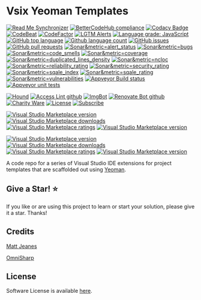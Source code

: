 # Vsix Yeoman Templates
 
<!--BadgesSTART-->
<!-- Powered by https://github.com/GregTrevellick/ReadMeSynchronizer -->
[![Read Me Synchronizer](https://img.shields.io/badge/-powered%20by%20ReadMeSynchronizer-brightgreen.svg)](https://github.com/GregTrevellick/ReadMeSynchronizer)
[![BetterCodeHub compliance](https://bettercodehub.com/edge/badge/GregTrevellick/VsixYeomanTemplates?branch=master)](https://bettercodehub.com/results/GregTrevellick/VsixYeomanTemplates)
[![Codacy Badge](https://api.codacy.com/project/badge/Grade/e61c4dba8261497fb447379730e97a25)](https://www.codacy.com/project/gtrevellick/VsixYeomanTemplates/dashboard?utm_source=github.com&amp;utm_medium=referral&amp;utm_content=GregTrevellick/VsixYeomanTemplates&amp;utm_campaign=Badge_Grade_Dashboard)
[![CodeBeat](https://codebeat.co/badges/undefined)](https://codebeat.co/projects/github-com-gregtrevellick-vsixyeomantemplates-master)
[![CodeFactor](https://www.codefactor.io/repository/github/GregTrevellick/VsixYeomanTemplates/badge)](https://www.codefactor.io/repository/github/GregTrevellick/VsixYeomanTemplates)
[![LGTM Alerts](https://img.shields.io/lgtm/alerts/g/GregTrevellick/VsixYeomanTemplates.svg?logo=lgtm&logoWidth=18)](https://lgtm.com/projects/g/GregTrevellick/VsixYeomanTemplates/alerts/)
[![Language grade: JavaScript](https://img.shields.io/lgtm/grade/javascript/g/GregTrevellick/VsixYeomanTemplates.svg?logo=lgtm&logoWidth=18)](https://lgtm.com/projects/g/GregTrevellick/VsixYeomanTemplates/context:javascript)
[![GitHub top language](https://img.shields.io/github/languages/top/GregTrevellick/VsixYeomanTemplates.svg)](https://github.com/GregTrevellick/VsixYeomanTemplates)
[![Github language count](https://img.shields.io/github/languages/count/GregTrevellick/VsixYeomanTemplates.svg)](https://github.com/GregTrevellick/VsixYeomanTemplates)
[![GitHub issues](https://img.shields.io/github/issues-raw/GregTrevellick/VsixYeomanTemplates.svg)](https://github.com/GregTrevellick/VsixYeomanTemplates/issues)
[![GitHub pull requests](https://img.shields.io/github/issues-pr-raw/GregTrevellick/VsixYeomanTemplates.svg)](https://github.com/GregTrevellick/VsixYeomanTemplates/pulls)
[![Sonar&metric=alert_status](https://sonarcloud.io/api/project_badges/measure?project=GregTrevellick_VsixYeomanTemplates&metric=alert_status)](https://sonarcloud.io/dashboard?id=GregTrevellick_VsixYeomanTemplates)
[![Sonar&metric=bugs](https://sonarcloud.io/api/project_badges/measure?project=GregTrevellick_VsixYeomanTemplates&metric=bugs)](https://sonarcloud.io/component_measures?id=GregTrevellick_VsixYeomanTemplates&metric=bugs)
[![Sonar&metric=code_smells](https://sonarcloud.io/api/project_badges/measure?project=GregTrevellick_VsixYeomanTemplates&metric=code_smells)](https://sonarcloud.io/component_measures?id=GregTrevellick_VsixYeomanTemplates&metric=code_smells)
[![Sonar&metric=coverage](https://sonarcloud.io/api/project_badges/measure?project=GregTrevellick_VsixYeomanTemplates&metric=coverage)](https://sonarcloud.io/component_measures?id=GregTrevellick_VsixYeomanTemplates&metric=Coverage)
[![Sonar&metric=duplicated_lines_density](https://sonarcloud.io/api/project_badges/measure?project=GregTrevellick_VsixYeomanTemplates&metric=duplicated_lines_density)](https://sonarcloud.io/component_measures?id=GregTrevellick_VsixYeomanTemplates&metric=duplicated_lines)
[![Sonar&metric=ncloc](https://sonarcloud.io/api/project_badges/measure?project=GregTrevellick_VsixYeomanTemplates&metric=ncloc)](https://sonarcloud.io/component_measures?id=GregTrevellick_VsixYeomanTemplates&metric=ncloc)
[![Sonar&metric=reliability_rating](https://sonarcloud.io/api/project_badges/measure?project=GregTrevellick_VsixYeomanTemplates&metric=reliability_rating)](https://sonarcloud.io/component_measures?id=GregTrevellick_VsixYeomanTemplates&metric=reliability_rating)
[![Sonar&metric=security_rating](https://sonarcloud.io/api/project_badges/measure?project=GregTrevellick_VsixYeomanTemplates&metric=security_rating)](https://sonarcloud.io/component_measures?id=GregTrevellick_VsixYeomanTemplates&metric=security_rating)
[![Sonar&metric=sqale_index](https://sonarcloud.io/api/project_badges/measure?project=GregTrevellick_VsixYeomanTemplates&metric=sqale_index)](https://sonarcloud.io/component_measures?id=GregTrevellick_VsixYeomanTemplates&metric=sqale_index)
[![Sonar&metric=sqale_rating](https://sonarcloud.io/api/project_badges/measure?project=GregTrevellick_VsixYeomanTemplates&metric=sqale_rating)](https://sonarcloud.io/component_measures?id=GregTrevellick_VsixYeomanTemplates&metric=sqale_rating)
[![Sonar&metric=vulnerabilities](https://sonarcloud.io/api/project_badges/measure?project=GregTrevellick_VsixYeomanTemplates&metric=vulnerabilities)](https://sonarcloud.io/component_measures?id=GregTrevellick_VsixYeomanTemplates&metric=vulnerabilities)
[![Appveyor Build status](https://ci.appveyor.com/api/projects/status/am8i6aama94x7yma?svg=true)](https://ci.appveyor.com/project/GregTrevellick/VsixYeomanTemplates)
[![Appveyor unit tests](https://img.shields.io/appveyor/tests/GregTrevellick/VsixYeomanTemplates.svg)](https://ci.appveyor.com/project/GregTrevellick/VsixYeomanTemplates/build/tests)
<!-- no md -->
[![Hound](https://img.shields.io/badge/hound_ci-checked-brightgreen.svg)](https://houndci.com/)
[![Access Lint github](https://img.shields.io/badge/a11y-checked-brightgreen.svg)](https://www.accesslint.com)
[![ImgBot](https://img.shields.io/badge/images-optimized-brightgreen.svg)](https://imgbot.net/)
[![Renovate Bot github](https://img.shields.io/badge/renovatebot-checked-brightgreen.svg)](https://renovatebot.com/)
[![Charity Ware](https://img.shields.io/badge/charity%20ware-thank%20you-brightgreen.svg)](https://github.com/GregTrevellick/MiscellaneousArtefacts/wiki/Charity-Ware)
[![License](https://img.shields.io/github/license/gittools/gitlink.svg)](/LICENSE.txt)
[![Subscribe](https://img.shields.io/badge/Subscribe-black.svg)](https://github.com/GregTrevellick/VsixYeomanTemplates/subscription)

[![Visual Studio Marketplace version](https://img.shields.io/badge/-VsixAngularBasic-%23e2165e.svg)](https://marketplace.visualstudio.com/items?itemName=GregTrevellick.VsixAngularBasic)
[![Visual Studio Marketplace downloads](https://vsmarketplacebadge.apphb.com/installs/GregTrevellick.VsixAngularBasic.svg)](https://marketplace.visualstudio.com/items?itemName=GregTrevellick.VsixAngularBasic)
[![Visual Studio Marketplace ratings](https://vsmarketplacebadge.apphb.com/rating/GregTrevellick.VsixAngularBasic.svg)](https://marketplace.visualstudio.com/items?itemName=GregTrevellick.VsixAngularBasic)
[![Visual Studio Marketplace version](https://vsmarketplacebadge.apphb.com/version/GregTrevellick.VsixAngularBasic.svg)](https://marketplace.visualstudio.com/items?itemName=GregTrevellick.VsixAngularBasic)


[![Visual Studio Marketplace version](https://img.shields.io/badge/-OmniSharpAspNet-%23e2165e.svg)](https://marketplace.visualstudio.com/items?itemName=GregTrevellick.OmniSharpAspNet)
[![Visual Studio Marketplace downloads](https://vsmarketplacebadge.apphb.com/installs/GregTrevellick.OmniSharpAspNet.svg)](https://marketplace.visualstudio.com/items?itemName=GregTrevellick.OmniSharpAspNet)
[![Visual Studio Marketplace ratings](https://vsmarketplacebadge.apphb.com/rating/GregTrevellick.OmniSharpAspNet.svg)](https://marketplace.visualstudio.com/items?itemName=GregTrevellick.OmniSharpAspNet)
[![Visual Studio Marketplace version](https://vsmarketplacebadge.apphb.com/version/GregTrevellick.OmniSharpAspNet.svg)](https://marketplace.visualstudio.com/items?itemName=GregTrevellick.OmniSharpAspNet)



<!--BadgesEND-->

A code repo for a series of Visual Studio IDE extensions for project templates that are scaffolded out using [Yeoman](https://yeoman.io/).

## Give a Star! :star:
If you like or are using this project to learn or start your solution, please give it a star. Thanks!

## Credits

[Matt Jeanes](https://github.com/MattJeanes/AngularBasic)

[OmniSharp](https://github.com/OmniSharp/generator-aspnet)

## License

Software License is available [here](/LICENSE.txt).
